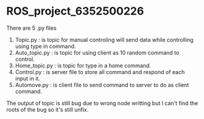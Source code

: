 # ROS_project_6352500226
There are 5 .py files
  1. Topic.py : is topic for manual controling will send data while controlling using type in command.
  2. Auto_topic.py : is topic for using client as 10 random command to control.
  3. Home_topic.py : is topic for type in a home command.
  4. Control.py : is server file to store all command and respond of each input in it.
  5. Automove.py : is client file to send command to server to do as client command.
  
The output of topic is still bug due to wrong node writting but I can't find the roots of the bug so it's still unfix.
